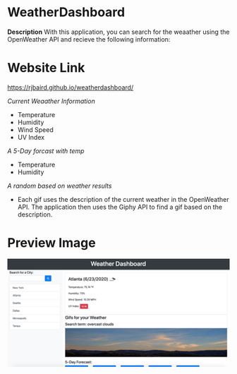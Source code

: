 # WeatherDashboard

**Description**
With this application, you can search for the weaather using the OpenWeather API and recieve the following information:

# Website Link
https://rjbaird.github.io/weatherdashboard/

*Current Weaather Information*
* Temperature
* Humidity
* Wind Speed
* UV Index

*A 5-Day forcast with temp*
* Temperature
* Humidity

*A random based on weather results*
* Each gif uses the description of the current weather in the OpenWeather API. The application then uses the Giphy API to find a gif based on the description.

# Preview Image
![](Example_Image.png)
